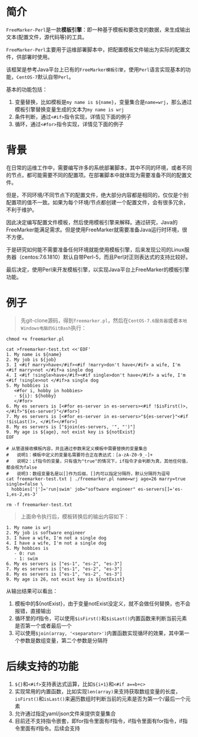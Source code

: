 # 简介

`FreeMarker-Perl`是一款**模板引擎**：即一种基于模板和要改变的数据，来生成输出文本(配置文件，源代码等)的工具。

`FreeMarker-Perl`主要用于运维部署脚本中，把配置模板文件输出为实际的配置文件，供部署时使用。

该框架是参考Java平台上已有的`FreeMarker模板引擎`，使用`Perl`语言实现基本的功能，`CentOS-7`默认自带`Perl`。

基本的功能包括：

1. 变量替换，比如模板是`my name is ${name}`，变量集合是`name=wrj`，那么通过模板引擎替换变量生成的文本为`my name is wrj`
2. 条件判断，通过`<#if>`指令实现，详情见下面的例子
3. 循环，通过`<#for>`指令实现，详情见下面的例子

# 背景

在日常的运维工作中，需要编写许多的系统部署脚本，其中不同的环境，或者不同的节点，都可能需要不同的配置项。在部署脚本中就体现为需要准备不同的配置文件。

但是，不同环境/不同节点下的配置文件，绝大部分内容都是相同的，仅仅是个别配置项的值不一致。如果为每个环境/节点都创建一个配置文件，会有很多冗余，不利于维护。

因此决定编写配置文件模板，然后使用模板引擎来解释。通过研究，Java的FreeMarker能满足需求。但是使用FreeMarker就需要准备Java运行时环境，很不方便。

于是研究如何能不需要准备任何环境就能使用模板引擎，后来发现公司的Linux服务器（centos:7.6.1810）默认自带Perl-5，而且Perl对正则表达式的支持比较好。

最后决定，使用Perl来开发模板引擎，以实现Java平台上FreeMarker的模板引擎功能。

# 例子

> 先git-clone源码，得到`freemarker.pl`，然后在`CentOS-7.6服务器`或者`本地Windows电脑的GitBash`执行：

```shell
chmod +x freemarker.pl

cat >freemarker-test.txt <<'EOF'
1. My name is ${name}
2. My job is ${job}
3. I <#if marry>have</#if><#if !marry>don't have</#if> a wife, I'm <#if marry>not </#if>a single dog
4. I <#if !single>have</#if><#if single>don't have</#if> a wife, I'm <#if !single>not </#if>a single dog
5. My hobbies is
   <#for i, hobby in hobbies>
   - ${i}: ${hobby}
   </#for>
6. My es servers is [<#for es-server in es-servers><#if !$isFirst()>, </#if>"${es-server}"</#for>]
7. My es servers is [<#for es-server in es-servers>"${es-server}"<#if !$isLast()>, </#if></#for>]
8. My es servers is ["$join(es-servers, '", "')"]
9. My age is ${age}, not exist key is ${notExist}
EOF

# 从管道接收模板内容，并且通过参数来定义模板中需要替换的变量集合
#   说明1：模板中定义的变量名需要符合正在表达式：[a-zA-Z0-9_-]+
#   说明2：if指令的变量，只有值为"true"的情况下，if指令才会判断为真，其他任何值，都会视为false
#   说明3：数组变量名是以[]作为后缀，[]内可以指定分隔符，默认分隔符为逗号
cat freemarker-test.txt | ./freemarker.pl name=wrj age=26 marry=true single=false \
  hobbies['|']='run|swim' job="software engineer" es-servers[]='es-1,es-2,es-3'

rm -f freemarker-test.txt

```

> 上面命令执行后，模板转换后的输出内容如下：

```
1. My name is wrj
2. My job is software engineer
3. I have a wife, I'm not a single dog
4. I have a wife, I'm not a single dog
5. My hobbies is
   - 0: run
   - 1: swim
6. My es servers is ["es-1", "es-2", "es-3"]
7. My es servers is ["es-1", "es-2", "es-3"]
8. My es servers is ["es-1", "es-2", "es-3"]
9. My age is 26, not exist key is ${notExist}

```

从输出结果可以看出：

1. 模板中的${notExist}，由于变量notExist没定义，就不会做任何替换，也不会报错，直接输出
2. 循环里的if指令，可以使用`$isFirst()`和`$isLast()`内置函数来判断当前元素是否第一个或者最后一个
2. 可以使用`$join(array, '<separator>')`内置函数实现循环的效果，其中第一个参数是数组变量，第二个参数是分隔符

# 后续支持的功能

1. `${}`和`<#if>`支持表达式运算，比如`${i+1}`和`<#if a==b+c>`
2. 实现常用的内置函数，比如实现`len(array)`来支持获取数组变量的长度，`isFirst()`和`isLast()`来遍历数组时判断当前的元素是否为第一个/最后一个元素
3. 允许通过指定yaml/json文件来提供变量集合
4. 目前还不支持指令嵌套，即for指令里面有if指令，if指令里面有for指令，if指令里面有if指令。后续会支持
